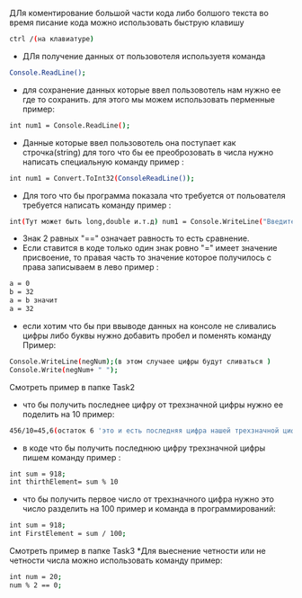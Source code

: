 ДЛя коментирование большой части кода либо болшого текста во время писание кода можно использовать быструю клавишу 
```sh
ctrl /(на клавиатуре)
```
* ДЛя получение данных от пользовотеля используетя команда 
```sh
Console.ReadLine();
```
* для сохранение данных которые ввел пользовотель нам нужно ее где то сохранить. для этого мы можем использовать перменные пример:
```sh
int num1 = Console.ReadLine();
```
* Данные которые ввел пользовотель она поступает как строчка(string) для того что бы ее преоброзовать  в числа нужно написать специальную команду пример :
```sh
int num1 = Convert.ToInt32(ConsoleReadLine());
```
* Для того что бы программа показала что требуется от польователя требуется написать  команду пример :
```sh
int(Тут может быть long,double и.т.д) num1 = Console.WriteLine("Введите число");
```
* Знак 2 равных "==" означает равность   то есть сравнение.
* Если ставится в коде только один знак ровно "=" имеет значение присвоение, то правая часть то значение которое получилось с права записываем в лево пример :
```sh
a = 0
b = 32
a = b значит
a = 32
```
* если хотим что бы при ввыводе данных на консоле не сливались цифры либо буквы нужно добавить пробел и поменять команду Пример:
```sh
Console.WriteLine(negNum);(в этом случаее цифры будут сливаться )
Console.Write(negNum+ " ");
```
Смотреть пример в папке Task2

* что бы получить последнее цифру от трехзначной цифры нужно ее поделить на 10
пример:
```sh
456/10=45,6(остаток 6 'это и есть последняя цифра нашей трехзначной цифры) остаток от деление ее команда это "%"
```
*  в коде что бы получить последнюю цифру трехзначной цифры пишем команду пример :
```sh
int sum = 918;
int thirthElement= sum % 10
```
* что бы получить первое число от трехзначного цифра нужно это число разделить на 100 пример и команда в программирований:
```sh
int sum = 918;
int FirstElement = sum / 100;
```
Смотреть пример в папке Task3
*Для выеснение четности или не четности числа можно использовать команду пример:
```sh
int num = 20;
num % 2 == 0;
```